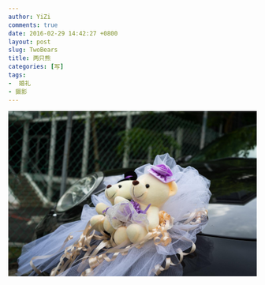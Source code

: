 ```yaml
---
author: YiZi
comments: true
date: 2016-02-29 14:42:27 +0800
layout: post
slug: TwoBears
title: 两只熊
categories: [写]
tags:
-  婚礼
- 摄影
---
```

![](/public/images/gallery/TwoBears.jpg)
